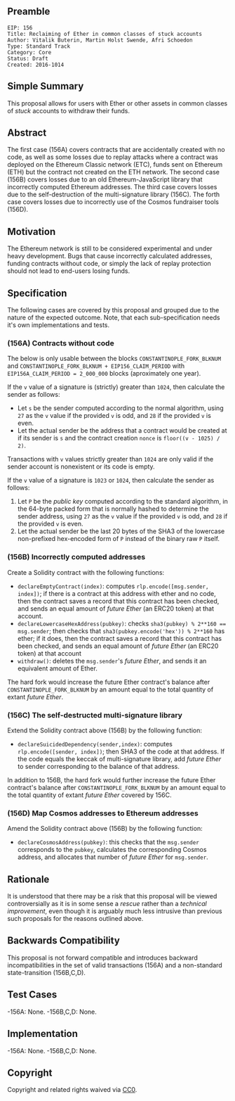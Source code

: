 ## Preamble

    EIP: 156
    Title: Reclaiming of Ether in common classes of stuck accounts
    Author: Vitalik Buterin, Martin Holst Swende, Afri Schoedon
    Type: Standard Track
    Category: Core
    Status: Draft
    Created: 2016-1014

## Simple Summary
This proposal allows for users with Ether or other assets in common classes of _stuck_ accounts to withdraw their funds.

## Abstract
The first case (156A) covers contracts that are accidentally created with no code, as well as some losses due to replay attacks where a contract was deployed on the Ethereum Classic network (ETC), funds sent on Ethereum (ETH) but the contract not created on the ETH network. The second case (156B) covers losses due to an old Ethereum-JavaScript library that incorrectly computed Ethereum addresses. The third case covers losses due to the self-destruction of the multi-signature library (156C). The forth case covers losses due to incorrectly use of the Cosmos fundraiser tools (156D).

## Motivation
The Ethereum network is still to be considered experimental and under heavy development. Bugs that cause incorrectly calculated addresses, funding contracts without code, or simply the lack of replay protection should not lead to end-users losing funds.

## Specification
The following cases are covered by this proposal and grouped due to the nature of the expected outcome. Note, that each sub-specification needs it's own implementations and tests.

### (156A) Contracts without code
The below is only usable between the blocks `CONSTANTINOPLE_FORK_BLKNUM` and `CONSTANTINOPLE_FORK_BLKNUM + EIP156_CLAIM_PERIOD` with `EIP156A_CLAIM_PERIOD = 2_000_000` blocks (aproximately one year).

If the `v` value of a signature is (strictly) greater than `1024`, then calculate the sender as follows:

- Let `s` be the sender computed according to the normal algorithm, using `27` as the `v` value if the provided `v` is odd, and `28` if the provided `v` is even.
- Let the actual sender be the address that a contract would be created at if its sender is `s` and the contract creation `nonce` is `floor((v - 1025) / 2)`.

Transactions with `v` values strictly greater than `1024` are only valid if the sender account is nonexistent or its code is empty.

If the `v` value of a signature is `1023` or `1024`, then calculate the sender as follows:

1. Let `P` be the _public key_ computed according to the standard algorithm, in the 64-byte packed form that is normally hashed to determine the sender address, using `27` as the `v` value if the provided `v` is odd, and `28` if the provided `v` is even.
2. Let the actual sender be the last 20 bytes of the SHA3 of the lowercase non-prefixed hex-encoded form of `P` instead of the binary raw `P` itself.

### (156B) Incorrectly computed addresses
Create a Solidity contract with the following functions:

- `declareEmptyContract(index)`: computes `rlp.encode([msg.sender, index])`; if there is a contract at this address with ether and no code, then the contract saves a record that this contract has been checked, and sends an equal amount of _future Ether_ (an ERC20 token) at that account.
- `declareLowercaseHexAddress(pubkey)`: checks `sha3(pubkey) % 2**160 == msg.sender`; then checks that `sha3(pubkey.encode('hex')) % 2**160` has ether; if it does, then the contract saves a record that this contract has been checked, and sends an equal amount of _future Ether_ (an ERC20 token) at that account
- `withdraw()`: deletes the `msg.sender`'s _future Ether_, and sends it an equivalent amount of Ether.

The hard fork would increase the future Ether contract's balance after `CONSTANTINOPLE_FORK_BLKNUM` by an amount equal to the total quantity of extant _future Ether_.

### (156C) The self-destructed multi-signature library
Extend the Solidity contract above (156B) by the following function:

- `declareSuicidedDependency(sender,index)`: computes `rlp.encode([sender, index])`; then SHA3 of the code at that address. If the code equals the keccak of multi-signature library, add _future Ether_ to sender corresponding to the balance of that address.

In addition to 156B, the hard fork would further increase the future Ether contract's balance after `CONSTANTINOPLE_FORK_BLKNUM` by an amount equal to the total quantity of extant _future Ether_ covered by 156C.

### (156D) Map Cosmos addresses to Ethereum addresses
Amend the Solidity contract above (156B) by the following function:

- `declareCosmosAddress(pubkey)`: this checks that the `msg.sender` corresponds to the `pubkey`, calculates the corresponding Cosmos address, and allocates that number of _future Ether_ for `msg.sender`.

## Rationale
It is understood that there may be a risk that this proposal will be viewed controversially as it is in some sense a _rescue_ rather than a _technical improvement_, even though it is arguably much less intrusive than previous such proposals for the reasons outlined above.

## Backwards Compatibility
This proposal is not forward compatible and introduces backward incompatibilities in the set of valid transactions (156A) and a non-standard state-transition (156B,C,D).

## Test Cases
-156A: None.
-156B,C,D: None.

## Implementation
-156A: None.
-156B,C,D: None.

## Copyright
Copyright and related rights waived via [CC0](https://creativecommons.org/publicdomain/zero/1.0/).
